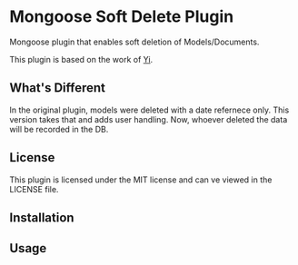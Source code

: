 Mongoose Soft Delete Plugin
============================

Mongoose plugin that enables soft deletion of Models/Documents.  

This plugin is based on the work of [Yi](https://github.com/yi).  

## What's Different  
In the original plugin, models were deleted with a date refernece only. This version takes that and adds user handling. Now, whoever deleted the data will be recorded in the DB.  

## License  
This plugin is licensed under the MIT license and can ve viewed in the LICENSE file.  

## Installation  

## Usage  

